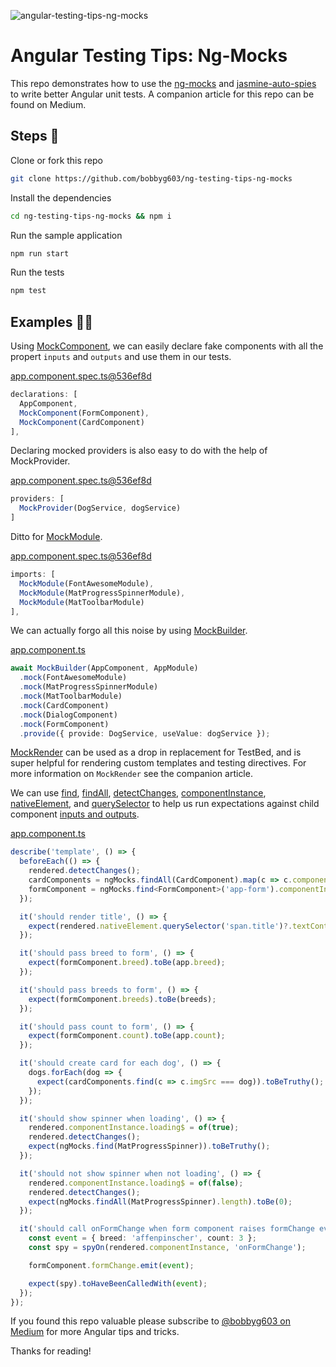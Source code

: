 ![angular-testing-tips-ng-mocks](https://user-images.githubusercontent.com/2646053/226212437-86be77b1-4700-493a-9a2b-05ec0841f8a6.png)

# Angular Testing Tips: Ng-Mocks

This repo demonstrates how to use the [ng-mocks](https://ng-mocks.sudo.eu/) and [jasmine-auto-spies](https://www.npmjs.com/package/jasmine-auto-spies) to write better Angular unit tests. A companion article for this repo can be found on Medium.

## Steps 🥾

Clone or fork this repo

```bash
git clone https://github.com/bobbyg603/ng-testing-tips-ng-mocks
```

Install the dependencies

```bash
cd ng-testing-tips-ng-mocks && npm i 
```

Run the sample application

```bash
npm run start
```

Run the tests

```bash
npm test
```

## Examples 🧑‍🏫

Using [MockComponent](https://ng-mocks.sudo.eu/api/MockComponent), we can easily declare fake components with all the propert `inputs` and `outputs` and use them in our tests.

[app.component.spec.ts@536ef8d](https://github.com/bobbyg603/ng-testing-tips-ng-mocks/blob/536ef8d19be9be22a3e0b267ec315ea27cd49ba1/src/app/app.component.spec.ts#L32C8-L36)
```ts
declarations: [
  AppComponent,
  MockComponent(FormComponent),
  MockComponent(CardComponent)
],
```

Declaring mocked providers is also easy to do with the help of MockProvider.

[app.component.spec.ts@536ef8d](https://github.com/bobbyg603/ng-testing-tips-ng-mocks/blob/536ef8d19be9be22a3e0b267ec315ea27cd49ba1/src/app/app.component.spec.ts#L37-L39)
```ts
providers: [
  MockProvider(DogService, dogService)
]
```

Ditto for [MockModule](https://ng-mocks.sudo.eu/api/MockProvider).

[app.component.spec.ts@536ef8d](https://github.com/bobbyg603/ng-testing-tips-ng-mocks/blob/536ef8d19be9be22a3e0b267ec315ea27cd49ba1/src/app/app.component.spec.ts#L27-L31)
```ts
imports: [
  MockModule(FontAwesomeModule),
  MockModule(MatProgressSpinnerModule),
  MockModule(MatToolbarModule)
],
```

We can actually forgo all this noise by using [MockBuilder](https://ng-mocks.sudo.eu/api/MockBuilder).

[app.component.ts](https://github.com/bobbyg603/ng-testing-tips-ng-mocks/blob/578b2d7602b3eb17fb749c918033514e7665af3b/src/app/app.component.spec.ts#L30-L37)
```ts
await MockBuilder(AppComponent, AppModule)
  .mock(FontAwesomeModule)
  .mock(MatProgressSpinnerModule)
  .mock(MatToolbarModule)
  .mock(CardComponent)
  .mock(DialogComponent)
  .mock(FormComponent)
  .provide({ provide: DogService, useValue: dogService });
```

[MockRender](https://ng-mocks.sudo.eu/api/MockRender) can be used as a drop in replacement for TestBed, and is super helpful for rendering custom templates and testing directives. For more information on `MockRender` see the companion article.

We can use [find](https://ng-mocks.sudo.eu/api/ngMocks/find), [findAll](https://ng-mocks.sudo.eu/api/ngMocks/findAll), [detectChanges](https://ng-mocks.sudo.eu/api/MockRender#testing-changedetectionstrategyonpush), [componentInstance](https://angular.io/guide/testing-components-basics#componentfixture), [nativeElement](https://angular.io/guide/testing-components-basics#nativeelement), and [querySelector](https://developer.mozilla.org/en-US/docs/Web/API/Document/querySelector) to help us run expectations against child component [inputs and outputs](https://angular.io/guide/inputs-outputs).

[app.component.ts](https://github.com/bobbyg603/ng-testing-tips-ng-mocks/blob/578b2d7602b3eb17fb749c918033514e7665af3b/src/app/app.component.spec.ts#L88-L137)
```ts
describe('template', () => {
  beforeEach(() => {
    rendered.detectChanges();
    cardComponents = ngMocks.findAll(CardComponent).map(c => c.componentInstance);
    formComponent = ngMocks.find<FormComponent>('app-form').componentInstance;
  });

  it('should render title', () => {
    expect(rendered.nativeElement.querySelector('span.title')?.textContent).toMatch(app.title);
  });

  it('should pass breed to form', () => {
    expect(formComponent.breed).toBe(app.breed);
  });

  it('should pass breeds to form', () => {
    expect(formComponent.breeds).toBe(breeds);
  });

  it('should pass count to form', () => {
    expect(formComponent.count).toBe(app.count);
  });

  it('should create card for each dog', () => {
    dogs.forEach(dog => {
      expect(cardComponents.find(c => c.imgSrc === dog)).toBeTruthy();
    });
  });

  it('should show spinner when loading', () => {
    rendered.componentInstance.loading$ = of(true);
    rendered.detectChanges();
    expect(ngMocks.find(MatProgressSpinner)).toBeTruthy();
  });

  it('should not show spinner when not loading', () => {
    rendered.componentInstance.loading$ = of(false);
    rendered.detectChanges();
    expect(ngMocks.findAll(MatProgressSpinner).length).toBe(0);
  });

  it('should call onFormChange when form component raises formChange event', () => {
    const event = { breed: 'affenpinscher', count: 3 };
    const spy = spyOn(rendered.componentInstance, 'onFormChange');

    formComponent.formChange.emit(event);

    expect(spy).toHaveBeenCalledWith(event);
  });
});
```

If you found this repo valuable please subscribe to [@bobbyg603 on Medium](https://medium.com/@bobbyg603) for more Angular tips and tricks. 

Thanks for reading! 
